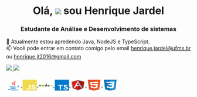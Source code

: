 <h1 align = "center"> Olá, <img src = "https://raw.githubusercontent.com/kaueMarques/kaueMarques/master/hi.gif" width = "30px"> sou Henrique Jardel </ h1 >
<h3 align = "center"> Estudante de Análise e Desenvolvimento de sistemas</h3>

🌱 Atualmente estou apredendo Java, NodeJS e TypeScript.<br>
📫 Você pode entrar em contato comigo pelo email henrique.jardel@ufms.br ou henrique.jt2016@gmail.com <br>

<div>
  <a href="https://github.com/HenriqueJardel">
  <img height="180em" src="https://github-readme-stats.vercel.app/api?username=HenriqueJardel&show_icons=true&theme=dracula&include_all_commits=true&count_private=true"/>
  <img height="180em" src="https://github-readme-stats.vercel.app/api/top-langs/?username=HenriqueJardel&layout=compact&langs_count=7&theme=dracula"/>
</div>

<div style="display: inline_block; margin-top: 5px;"><br>
  <img align="center" alt="Henri-Java" height="30" width="40" src="https://raw.githubusercontent.com/devicons/devicon/master/icons/java/java-original.svg">
  <img align="center" alt="Henri-Js" height="30" width="40" src="https://raw.githubusercontent.com/devicons/devicon/master/icons/javascript/javascript-plain.svg">
  <img align="center" alt="Henri-Node" height="30" width="40" src="https://raw.githubusercontent.com/devicons/devicon/master/icons/nodejs/nodejs-original-wordmark.svg">
  <img align="center" alt="Henri-Ts" height="30" width="40" src="https://raw.githubusercontent.com/devicons/devicon/master/icons/typescript/typescript-plain.svg">
  <img align="center" alt="Henri-Ts" height="30" width="40" src="https://raw.githubusercontent.com/devicons/devicon/master/icons/angularjs/angularjs-original.svg">
  <img align="center" alt="Henri-HTML" height="30" width="40" src="https://raw.githubusercontent.com/devicons/devicon/master/icons/html5/html5-original.svg">
  <img align="center" alt="Henri-CSS" height="30" width="40" src="https://raw.githubusercontent.com/devicons/devicon/master/icons/css3/css3-original.svg">
 </div>
  
<!--
**HenriqueJardel/HenriqueJardel** is a ✨ _special_ ✨ repository because its `README.md` (this file) appears on your GitHub profile.

Here are some ideas to get you started:

- 🔭 I’m currently working on ...
- 🌱 I’m currently learning ...
- 👯 I’m looking to collaborate on ...
- 🤔 I’m looking for help with ...
- 💬 Ask me about ...
- 📫 How to reach me: ...
- 😄 Pronouns: ...
- ⚡ Fun fact: ...
-->
